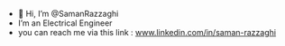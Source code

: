 - 👋 Hi, I’m @SamanRazzaghi
-  I’m an Electrical Engineer
- you can reach me via this link : www.linkedin.com/in/saman-razzaghi


<!---
SamanRazzaghi/SamanRazzaghi is a ✨ special ✨ repository because its `README.md` (this file) appears on your GitHub profile.
You can click the Preview link to take a look at your changes.
--->

